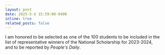 ```yaml
---
layout: post
date: 2025-5-4 15:59:00-0400
inline: true
related_posts: false
---
```


I am honored to be selected as one of the 100 students to be included in the list of representative winners of the National Scholarship for 2023-2024, and to be reported by *<em>People\'s Daily</em>*.
